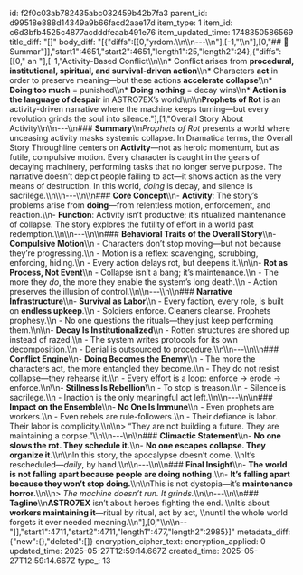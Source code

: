 id: f2f0c03ab782435abc032459b42b7fa3
parent_id: d99518e888d14349a9b66facd2aae17d
item_type: 1
item_id: c6d3bfb4525c4877acdddfeaab491e76
item_updated_time: 1748350586569
title_diff: "[]"
body_diff: "[{\"diffs\":[[0,\"yrdom.\\\n\\\n---\\\n\"],[-1,\"\\\n\"],[0,\"## 🎯 Summar\"]],\"start1\":4651,\"start2\":4651,\"length1\":25,\"length2\":24},{\"diffs\":[[0,\" an \"],[-1,\"Activity-Based Conflict\\\n\\\n* Conflict arises from **procedural, institutional, spiritual, and survival-driven action**\\\n* Characters **act** in order to preserve meaning—but these actions **accelerate collapse**\\\n* **Doing too much** = punished\\\n* **Doing nothing** = decay wins\\\n* **Action is the language of despair** in ASTRO7EX’s world\\\n\\\n**Prophets of Rot** is an activity-driven narrative where the machine keeps turning—but every revolution grinds the soul into silence.\"],[1,\"Overall Story About Activity\\\n\\\n---\\\n### **Summary**\\\n*Prophets of Rot* presents a world where unceasing activity masks systemic collapse. In Dramatica terms, the Overall Story Throughline centers on **Activity**—not as heroic momentum, but as futile, compulsive motion. Every character is caught in the gears of decaying machinery, performing tasks that no longer serve purpose. The narrative doesn’t depict people failing to act—it shows action as the very means of destruction. In this world, *doing* is decay, and silence is sacrilege.\\\n\\\n---\\\n\\\n### **Core Concept**\\\n- **Activity**: The story’s problems arise from **doing**—from relentless motion, enforcement, and reaction.\\\n- **Function**: Activity isn’t productive; it’s ritualized maintenance of collapse. The story explores the futility of effort in a world past redemption.\\\n\\\n---\\\n\\\n### **Behavioral Traits of the Overall Story**\\\n- **Compulsive Motion**\\\n  - Characters don’t stop moving—but not because they’re progressing.\\\n  - Motion is a reflex: scavenging, scrubbing, enforcing, hiding.\\\n  - Every action delays rot, but deepens it.\\\n\\\n- **Rot as Process, Not Event**\\\n  - Collapse isn’t a bang; it’s maintenance.\\\n  - The more they *do*, the more they enable the system’s long death.\\\n  - Action preserves the illusion of control.\\\n\\\n---\\\n\\\n### **Narrative Infrastructure**\\\n- **Survival as Labor**\\\n  - Every faction, every role, is built on **endless upkeep**.\\\n  - Soldiers enforce. Cleaners cleanse. Prophets prophesy.\\\n  - No one questions the rituals—they just keep performing them.\\\n\\\n- **Decay Is Institutionalized**\\\n  - Rotten structures are shored up instead of razed.\\\n  - The system writes protocols for its own decomposition.\\\n  - Denial is outsourced to procedure.\\\n\\\n---\\\n\\\n### **Conflict Engine**\\\n- **Doing Becomes the Enemy**\\\n  - The more the characters act, the more entangled they become.\\\n  - They do not resist collapse—they rehearse it.\\\n  - Every effort is a loop: enforce → erode → enforce.\\\n\\\n- **Stillness Is Rebellion**\\\n  - To stop is treason.\\\n  - Silence is sacrilege.\\\n  - Inaction is the only meaningful act left.\\\n\\\n---\\\n\\\n### **Impact on the Ensemble**\\\n- **No One Is Immune**\\\n  - Even prophets are workers.\\\n  - Even rebels are rule-followers.\\\n  - Their defiance is labor. Their labor is complicity.\\\n\\\n> “They are not building a future. They are maintaining a corpse.”\\\n\\\n---\\\n\\\n### **Climactic Statement**\\\n- **No one slows the rot. They schedule it.**\\\n- **No one escapes collapse. They organize it.**\\\n\\\nIn this story, the apocalypse doesn’t come.  \\\nIt’s rescheduled—*daily*, by hand.\\\n\\\n---\\\n\\\n### **Final Insight**\\\n- **The world is not falling apart because people are doing nothing.**\\\n- **It’s falling apart because they won’t stop doing.**\\\n\\\nThis is not dystopia—it’s **maintenance horror**.\\\n\\\n> *The machine doesn’t run. It grinds.*\\\n\\\n---\\\n\\\n### **Tagline**\\\n**ASTRO7EX** isn’t about heroes fighting the end.  \\\nIt’s about **workers maintaining it**—ritual by ritual, act by act,  \\\nuntil the whole world forgets it ever needed meaning.\\\n\"],[0,\"\\\n\\\n--\"]],\"start1\":4711,\"start2\":4711,\"length1\":477,\"length2\":2985}]"
metadata_diff: {"new":{},"deleted":[]}
encryption_cipher_text: 
encryption_applied: 0
updated_time: 2025-05-27T12:59:14.667Z
created_time: 2025-05-27T12:59:14.667Z
type_: 13